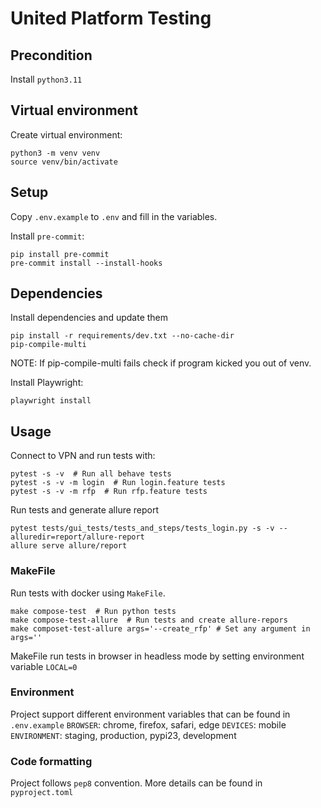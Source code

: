 # United Platform Testing

## Precondition
Install `python3.11`

## Virtual environment
Create virtual environment:

    python3 -m venv venv 
    source venv/bin/activate

## Setup

Copy `.env.example` to `.env` and fill in the variables.

Install `pre-commit`:

    pip install pre-commit
    pre-commit install --install-hooks

## Dependencies

Install dependencies and update them

    pip install -r requirements/dev.txt --no-cache-dir
    pip-compile-multi

NOTE: If pip-compile-multi fails check if program kicked you out of venv. 


Install Playwright:

    playwright install


## Usage

Connect to VPN and run tests with:

    pytest -s -v  # Run all behave tests
    pytest -s -v -m login  # Run login.feature tests
    pytest -s -v -m rfp  # Run rfp.feature tests

Run tests and generate allure report

    pytest tests/gui_tests/tests_and_steps/tests_login.py -s -v --alluredir=report/allure-report 
    allure serve allure/report

### MakeFile
Run tests with docker using `MakeFile`.

    make compose-test  # Run python tests
    make compose-test-allure  # Run tests and create allure-repors
    make composet-test-allure args='--create_rfp' # Set any argument in args=''

MakeFile run tests in browser in headless mode by setting environment variable `LOCAL=0`

### Environment
Project support different environment variables that can be found in `.env.example`
`BROWSER`: chrome, firefox, safari, edge
`DEVICES`: mobile
`ENVIRONMENT`: staging, production, pypi23, development


### Code formatting
Project follows `pep8` convention. More details can be found in `pyproject.toml`
